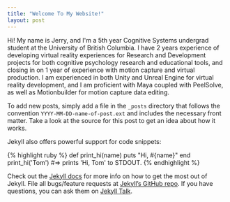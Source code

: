 ```yaml
---
title: "Welcome To My Website!"
layout: post
---
```


Hi! My name is Jerry, and I'm a 5th year Cognitive Systems undergrad student at the University of British Columbia. I have 2 years experience of developing virtual reality experiences for Research and Development projects for both cognitive psychology research and educational tools, and closing in on 1 year of experience with motion capture and virtual production. I am experienced in both Unity and Unreal Engine for virtual reality development, and I am proficient with Maya coupled with PeelSolve, as well as Motionbuilder for motion capture data editing. 


To add new posts, simply add a file in the `_posts` directory that follows the convention `YYYY-MM-DD-name-of-post.ext` and includes the necessary front matter. Take a look at the source for this post to get an idea about how it works.

Jekyll also offers powerful support for code snippets:

{% highlight ruby %}
def print_hi(name)
  puts "Hi, #{name}"
end
print_hi('Tom')
#=> prints 'Hi, Tom' to STDOUT.
{% endhighlight %}

Check out the [Jekyll docs][jekyll-docs] for more info on how to get the most out of Jekyll. File all bugs/feature requests at [Jekyll’s GitHub repo][jekyll-gh]. If you have questions, you can ask them on [Jekyll Talk][jekyll-talk].

[jekyll-docs]: http://jekyllrb.com/docs/home
[jekyll-gh]:   https://github.com/jekyll/jekyll
[jekyll-talk]: https://talk.jekyllrb.com/
